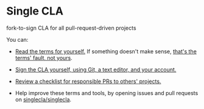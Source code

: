# Single CLA

fork-to-sign CLA for all pull-request-driven projects

You can:

- [Read the terms for yourself.](./cla.md)  If something doesn't make sense, [that's the terms' fault, not yours](https://flippedform.com).

- [Sign the CLA yourself, using Git, a text editor, and your account.](./howto.md)

- [Review a checklist for responsible PRs to others' projects.](./checklist.md)

- Help improve these terms and tools, by opening issues and pull requests on [singlecla/singlecla](https://github.com/singlecla/singlecla).
